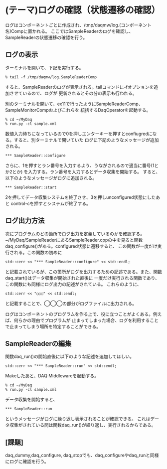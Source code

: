 (テーマ)ログの確認（状態遷移の確認）
====================================

ログはコンポーネントごとに作成され、/tmp/daqmw/log.(コンポーネント名)Compに置かれる。
ここではSampleReaderのログを確認し、SampleReaderの状態遷移の確認を行う。


ログの表示
--------------------------------
ターミナルを開いて、下記を実行する。

    % tail -f /tmp/daqmw/log.SampleReaderComp

すると、SampleReaderのログが表示される。tailコマンドに-fオプションを追加させているので、ログが
更新されるとその分の表示も行われる。

別のターミナルを開いて、ex11で行ったようにSampleReaderComp、SampleMonitorCompおよびこれらを
統括するDaqOperatorを起動する。

    % cd ~/MyDaq
    % run.py -cl sample.xml


数値入力待ちになっているので0を押しエンターキーを押すとconfiugredになる。すると、別ターミナルで開いていた
ログに下記のようなメッセージが追加される。

    *** SampleReader::configure

さらに、1を押すとラン番号を入力するよう、うながされるので適当に番号(1とか2とか)
を入力する。ラン番号を入力するとデータ収集を開始する。
すると、以下のようなメッセージがログに追加される。

    *** SampleReader::start

2を押してデータ収集システムを終了させ、3を押しunconfigured状態にしたあと control-cを押すとシステムが終了する。

ログ出力方法
--------------------------------
次にプログラムのどの箇所でログ出力を定義しているのかを確認する。
~/MyDaq/SampleReaderにあるSampleReader.cppの中を見ると関数daq_configure()がある。configured状態に遷移すると、
この関数が一度だけ実行される。この関数の初めに

    std::cerr << "*** SampleReader::configure" << std::endl;

と記載されているが、この箇所がログを出力するための記述である。また、関数daq_start()はデータ収集が開始された直後に
一度だけ実行される関数であり、この関数にも同様にログ出力の記述がされている。
これらのように、

    std::cerr << "◯◯◯" << std::endl;

と記載することで、◯◯◯の部分がログファイルに出力される。

ログはコンポーネントのプログラムを作る上で、役に立つことがよくある。例えば、何らかの理由でプログラムが
止まってしまった場合、ログを利用することで止まってしまう場所を特定することができる。


SampleReaderの編集
--------------------------------
関数daq_run()の開始直後に以下のような記述を追加してほしい。

    std::cerr << "*** SampleReader::run" << std::endl;

Makeしたあと、DAQ Middlewareを起動する。

    % cd ~/MyDaq
    % run.py -cl sample.xml

データ収集を開始すると、

    *** SampleReader::run

というメッセージがログに繰り返し表示されることが確認できる。
これはデータ収集がされている間は関数daq_run()が繰り返し、実行されるからである。

[課題]
--------------------------------
daq_dummy,daq_configure, daq_stopでも、daq_configureやdaq_runと同様にログに確認を行う。







